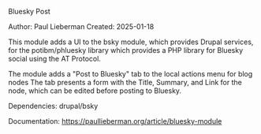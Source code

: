 Bluesky Post

Author: Paul Lieberman
Created: 2025-01-18

This module adds a UI to the 
bsky module, which provides Drupal services, for the 
potibm/phluesky library which provides a PHP library for Bluesky social using the AT Protocol.

The module adds a "Post to Bluesky" tab to the local actions menu for blog nodes
The tab presents a form with the Title, Summary, and Link for the node,
which can be edited before posting to Bluesky.

Dependencies:
	drupal/bsky

Documentation:
    https://paullieberman.org/article/bluesky-module